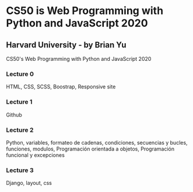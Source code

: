 # CS50 is Web Programming with Python and JavaScript 2020
## Harvard University - by Brian Yu

CS50's Web Programming with Python and JavaScript 2020

### Lecture 0
HTML, CSS, SCSS, Boostrap, Responsive site

### Lecture 1
Github

### Lecture 2
Python, variables, formateo de cadenas, condiciones, secuencias y bucles,
funciones, modulos, Programación orientada a objetos, Programación funcional
y excepciones


### Lecture 3
Django, layout, css

